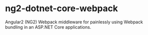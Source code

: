 # ng2-dotnet-core-webpack
Angular2 (NG2) Webpack middleware for painlessly using Webpack bundling in an ASP.NET Core applications.
